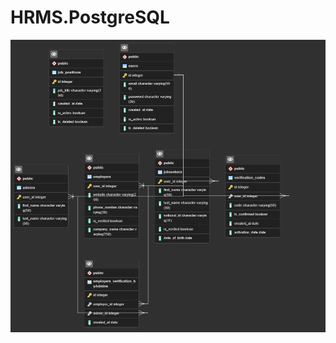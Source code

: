 # HRMS.PostgreSQL

![image](https://github.com/merdemli/HRMS.PostgreSQL/blob/main/ERD_Diagram.png)
 
